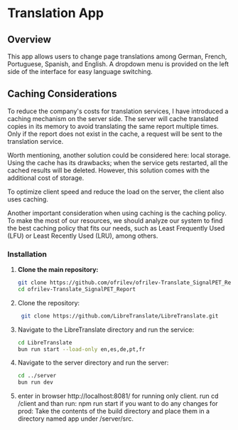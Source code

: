 # Translation App

## Overview

This app allows users to change page translations among German, French, Portuguese, Spanish, and English. A dropdown menu is provided on the left side of the interface for easy language switching.

## Caching Considerations

To reduce the company's costs for translation services, I have introduced a caching mechanism on the server side. The server will cache translated copies in its memory to avoid translating the same report multiple times. Only if the report does not exist in the cache, a request will be sent to the translation service.

Worth mentioning, another solution could be considered here: local storage. Using the cache has its drawbacks; when the service gets restarted, all the cached results will be deleted. However, this solution comes with the additional cost of storage.

To optimize client speed and reduce the load on the server, the client also uses caching.

Another important consideration when using caching is the caching policy. To make the most of our resources, we should analyze our system to find the best caching policy that fits our needs, such as Least Frequently Used (LFU) or Least Recently Used (LRU), among others.

### Installation

1. **Clone the main repository:**
   ```bash
   git clone https://github.com/ofrilev/ofrilev-Translate_SignalPET_Report.git
   cd ofrilev-Translate_SignalPET_Report
   ```
2. Clone the repository:

   ```bash
    git clone https://github.com/LibreTranslate/LibreTranslate.git
   ```

3. Navigate to the LibreTranslate directory and run the service:
   ```bash
   cd LibreTranslate
   bun run start --load-only en,es,de,pt,fr
   ```
4. Navigate to the server directory and run the server:

   ```bash
   cd ../server
   bun run dev
   ```

5. enter in browser http://localhost:8081/
   for running only client. run cd /client and than run: npm run start
   if you want to do any changes for prod:
   Take the contents of the build directory and place them in a directory named app under /server/src.
